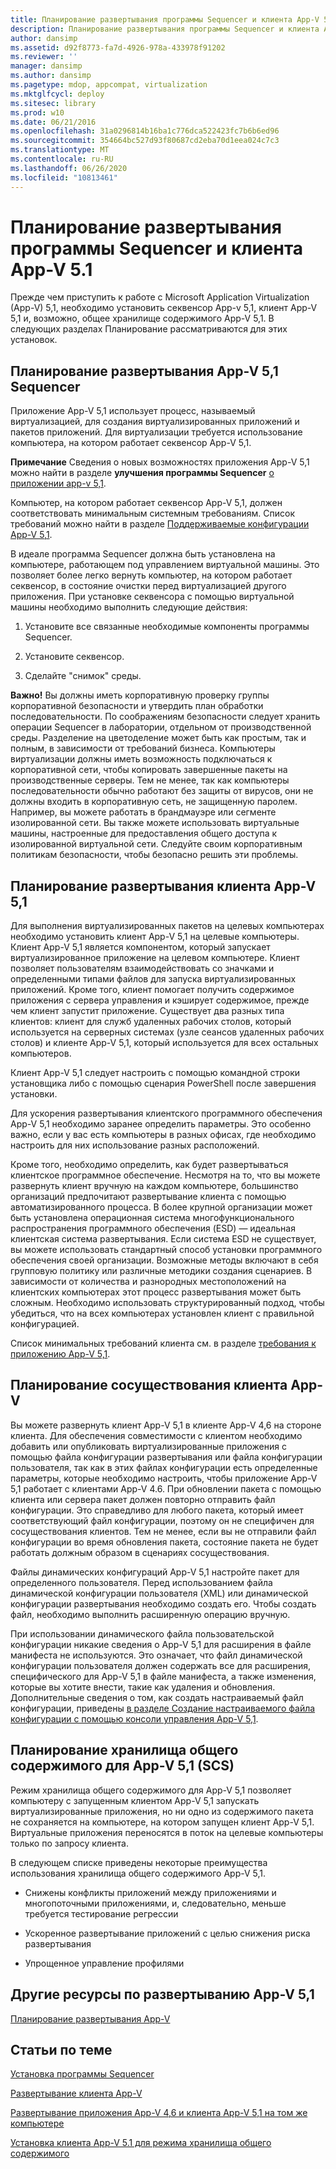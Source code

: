 ```yaml
---
title: Планирование развертывания программы Sequencer и клиента App-V 5.1
description: Планирование развертывания программы Sequencer и клиента App-V 5.1
author: dansimp
ms.assetid: d92f8773-fa7d-4926-978a-433978f91202
ms.reviewer: ''
manager: dansimp
ms.author: dansimp
ms.pagetype: mdop, appcompat, virtualization
ms.mktglfcycl: deploy
ms.sitesec: library
ms.prod: w10
ms.date: 06/21/2016
ms.openlocfilehash: 31a0296814b16ba1c776dca522423fc7b6b6ed96
ms.sourcegitcommit: 354664bc527d93f80687cd2eba70d1eea024c7c3
ms.translationtype: MT
ms.contentlocale: ru-RU
ms.lasthandoff: 06/26/2020
ms.locfileid: "10813461"
---
```

# Планирование развертывания программы Sequencer и клиента App-V 5.1


Прежде чем приступить к работе с Microsoft Application Virtualization (App-V) 5,1, необходимо установить секвенсор App-v 5,1, клиент App-V 5,1 и, возможно, общее хранилище содержимого App-V 5,1. В следующих разделах Планирование рассматриваются для этих установок.

## Планирование развертывания App-V 5,1 Sequencer


Приложение App-V 5,1 использует процесс, называемый виртуализацией, для создания виртуализированных приложений и пакетов приложений. Для виртуализации требуется использование компьютера, на котором работает секвенсор App-V 5,1.

**Примечание**  Сведения о новых возможностях приложения App-V 5,1 можно найти в разделе **улучшения программы Sequencer** [о приложении app-v 5,1](about-app-v-51.md).

 

Компьютер, на котором работает секвенсор App-V 5,1, должен соответствовать минимальным системным требованиям. Список требований можно найти в разделе [Поддерживаемые конфигурации App-V 5,1](app-v-51-supported-configurations.md).

В идеале программа Sequencer должна быть установлена на компьютере, работающем под управлением виртуальной машины. Это позволяет более легко вернуть компьютер, на котором работает секвенсор, в состояние очистки перед виртуализацией другого приложения. При установке секвенсора с помощью виртуальной машины необходимо выполнить следующие действия:

1.  Установите все связанные необходимые компоненты программы Sequencer.

2.  Установите секвенсор.

3.  Сделайте "снимок" среды.

**Важно!**  Вы должны иметь корпоративную проверку группы корпоративной безопасности и утвердить план обработки последовательности. По соображениям безопасности следует хранить операции Sequencer в лаборатории, отдельном от производственной среды. Разделение на цветоделение может быть как простым, так и полным, в зависимости от требований бизнеса. Компьютеры виртуализации должны иметь возможность подключаться к корпоративной сети, чтобы копировать завершенные пакеты на производственные серверы. Тем не менее, так как компьютеры последовательности обычно работают без защиты от вирусов, они не должны входить в корпоративную сеть, не защищенную паролем. Например, вы можете работать в брандмауэре или сегменте изолированной сети. Вы также можете использовать виртуальные машины, настроенные для предоставления общего доступа к изолированной виртуальной сети. Следуйте своим корпоративным политикам безопасности, чтобы безопасно решить эти проблемы.

 

## Планирование развертывания клиента App-V 5,1


Для выполнения виртуализированных пакетов на целевых компьютерах необходимо установить клиент App-V 5,1 на целевые компьютеры. Клиент App-V 5,1 является компонентом, который запускает виртуализированное приложение на целевом компьютере. Клиент позволяет пользователям взаимодействовать со значками и определенными типами файлов для запуска виртуализированных приложений. Кроме того, клиент помогает получить содержимое приложения с сервера управления и кэширует содержимое, прежде чем клиент запустит приложение. Существует два разных типа клиентов: клиент для служб удаленных рабочих столов, который используется на серверных системах (узле сеансов удаленных рабочих столов) и клиенте App-V 5,1, который используется для всех остальных компьютеров.

Клиент App-V 5,1 следует настроить с помощью командной строки установщика либо с помощью сценария PowerShell после завершения установки.

Для ускорения развертывания клиентского программного обеспечения App-V 5,1 необходимо заранее определить параметры. Это особенно важно, если у вас есть компьютеры в разных офисах, где необходимо настроить для них использование разных расположений.

Кроме того, необходимо определить, как будет развертываться клиентское программное обеспечение. Несмотря на то, что вы можете развернуть клиент вручную на каждом компьютере, большинство организаций предпочитают развертывание клиента с помощью автоматизированного процесса. В более крупной организации может быть установлена операционная система многофункционального распространения программного обеспечения (ESD) — идеальная клиентская система развертывания. Если система ESD не существует, вы можете использовать стандартный способ установки программного обеспечения своей организации. Возможные методы включают в себя групповую политику или различные методики создания сценариев. В зависимости от количества и разнородных местоположений на клиентских компьютерах этот процесс развертывания может быть сложным. Необходимо использовать структурированный подход, чтобы убедиться, что на всех компьютерах установлен клиент с правильной конфигурацией.

Список минимальных требований клиента см. в разделе [требования к приложению App-V 5,1](app-v-51-prerequisites.md).

## <a href="" id="bkmk-client-coexist"></a>Планирование сосуществования клиента App-V


Вы можете развернуть клиент App-V 5,1 в клиенте App-V 4,6 на стороне клиента. Для обеспечения совместимости с клиентом необходимо добавить или опубликовать виртуализированные приложения с помощью файла конфигурации развертывания или файла конфигурации пользователя, так как в этих файлах конфигурации есть определенные параметры, которые необходимо настроить, чтобы приложение App-V 5,1 работает с клиентами App-V 4.6. При обновлении пакета с помощью клиента или сервера пакет должен повторно отправить файл конфигурации. Это справедливо для любого пакета, который имеет соответствующий файл конфигурации, поэтому он не специфичен для сосуществования клиентов. Тем не менее, если вы не отправили файл конфигурации во время обновления пакета, состояние пакета не будет работать должным образом в сценариях сосуществования.

Файлы динамических конфигураций App-V 5,1 настройте пакет для определенного пользователя. Перед использованием файла динамической конфигурации пользователя (XML) или динамической конфигурации развертывания необходимо создать его. Чтобы создать файл, необходимо выполнить расширенную операцию вручную.

При использовании динамического файла пользовательской конфигурации никакие сведения о App-V 5,1 для расширения в файле манифеста не используются. Это означает, что файл динамической конфигурации пользователя должен содержать все для расширения, специфического для App-V 5,1 в файле манифеста, а также изменения, которые вы хотите внести, такие как удаления и обновления. Дополнительные сведения о том, как создать настраиваемый файл конфигурации, приведены [в разделе Создание настраиваемого файла конфигурации с помощью консоли управления App-V 5,1](how-to-create-a-custom-configuration-file-by-using-the-app-v-51-management-console.md).

## <a href="" id="bkmk-plan-for-scs"></a>Планирование хранилища общего содержимого для App-V 5,1 (SCS)


Режим хранилища общего содержимого для App-V 5,1 позволяет компьютеру с запущенным клиентом App-V 5,1 запускать виртуализированные приложения, но ни одно из содержимого пакета не сохраняется на компьютере, на котором запущен клиент App-V 5,1. Виртуальные приложения переносятся в поток на целевые компьютеры только по запросу клиента.

В следующем списке приведены некоторые преимущества использования хранилища общего содержимого App-V 5,1.

-   Снижены конфликты приложений между приложениями и многопоточными приложениями, и, следовательно, меньше требуется тестирование регрессии

-   Ускоренное развертывание приложений с целью снижения риска развертывания

-   Упрощенное управление профилями






## <a href="" id="other-resources-for-the-app-v-5-1-deployment-"></a>Другие ресурсы по развертыванию App-V 5,1


[Планирование развертывания App-V](planning-to-deploy-app-v51.md)

## Статьи по теме


[Установка программы Sequencer](how-to-install-the-sequencer-51beta-gb18030.md)

[Развертывание клиента App-V](how-to-deploy-the-app-v-client-51gb18030.md)

[Развертывание приложения App-V 4,6 и клиента App-V 5,1 на том же компьютере](how-to-deploy-the-app-v-46-and-the-app-v--51-client-on-the-same-computer.md)

[Установка клиента App-V 5.1 для режима хранилища общего содержимого](how-to-install-the-app-v-51-client-for-shared-content-store-mode.md)

 

 





